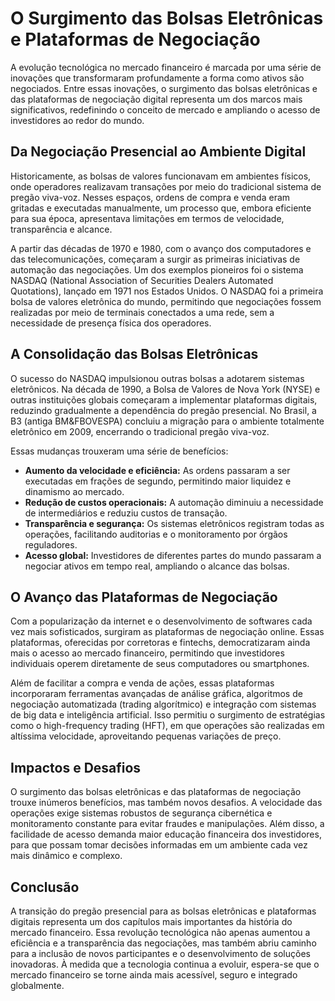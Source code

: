 # O Surgimento das Bolsas Eletrônicas e Plataformas de Negociação

A evolução tecnológica no mercado financeiro é marcada por uma série de inovações que transformaram profundamente a forma como ativos são negociados. Entre essas inovações, o surgimento das bolsas eletrônicas e das plataformas de negociação digital representa um dos marcos mais significativos, redefinindo o conceito de mercado e ampliando o acesso de investidores ao redor do mundo.

## Da Negociação Presencial ao Ambiente Digital

Historicamente, as bolsas de valores funcionavam em ambientes físicos, onde operadores realizavam transações por meio do tradicional sistema de pregão viva-voz. Nesses espaços, ordens de compra e venda eram gritadas e executadas manualmente, um processo que, embora eficiente para sua época, apresentava limitações em termos de velocidade, transparência e alcance.

A partir das décadas de 1970 e 1980, com o avanço dos computadores e das telecomunicações, começaram a surgir as primeiras iniciativas de automação das negociações. Um dos exemplos pioneiros foi o sistema NASDAQ (National Association of Securities Dealers Automated Quotations), lançado em 1971 nos Estados Unidos. O NASDAQ foi a primeira bolsa de valores eletrônica do mundo, permitindo que negociações fossem realizadas por meio de terminais conectados a uma rede, sem a necessidade de presença física dos operadores.

## A Consolidação das Bolsas Eletrônicas

O sucesso do NASDAQ impulsionou outras bolsas a adotarem sistemas eletrônicos. Na década de 1990, a Bolsa de Valores de Nova York (NYSE) e outras instituições globais começaram a implementar plataformas digitais, reduzindo gradualmente a dependência do pregão presencial. No Brasil, a B3 (antiga BM&FBOVESPA) concluiu a migração para o ambiente totalmente eletrônico em 2009, encerrando o tradicional pregão viva-voz.

Essas mudanças trouxeram uma série de benefícios:

- **Aumento da velocidade e eficiência:** As ordens passaram a ser executadas em frações de segundo, permitindo maior liquidez e dinamismo ao mercado.
- **Redução de custos operacionais:** A automação diminuiu a necessidade de intermediários e reduziu custos de transação.
- **Transparência e segurança:** Os sistemas eletrônicos registram todas as operações, facilitando auditorias e o monitoramento por órgãos reguladores.
- **Acesso global:** Investidores de diferentes partes do mundo passaram a negociar ativos em tempo real, ampliando o alcance das bolsas.

## O Avanço das Plataformas de Negociação

Com a popularização da internet e o desenvolvimento de softwares cada vez mais sofisticados, surgiram as plataformas de negociação online. Essas plataformas, oferecidas por corretoras e fintechs, democratizaram ainda mais o acesso ao mercado financeiro, permitindo que investidores individuais operem diretamente de seus computadores ou smartphones.

Além de facilitar a compra e venda de ações, essas plataformas incorporaram ferramentas avançadas de análise gráfica, algoritmos de negociação automatizada (trading algorítmico) e integração com sistemas de big data e inteligência artificial. Isso permitiu o surgimento de estratégias como o high-frequency trading (HFT), em que operações são realizadas em altíssima velocidade, aproveitando pequenas variações de preço.

## Impactos e Desafios

O surgimento das bolsas eletrônicas e das plataformas de negociação trouxe inúmeros benefícios, mas também novos desafios. A velocidade das operações exige sistemas robustos de segurança cibernética e monitoramento constante para evitar fraudes e manipulações. Além disso, a facilidade de acesso demanda maior educação financeira dos investidores, para que possam tomar decisões informadas em um ambiente cada vez mais dinâmico e complexo.

## Conclusão

A transição do pregão presencial para as bolsas eletrônicas e plataformas digitais representa um dos capítulos mais importantes da história do mercado financeiro. Essa revolução tecnológica não apenas aumentou a eficiência e a transparência das negociações, mas também abriu caminho para a inclusão de novos participantes e o desenvolvimento de soluções inovadoras. À medida que a tecnologia continua a evoluir, espera-se que o mercado financeiro se torne ainda mais acessível, seguro e integrado globalmente.